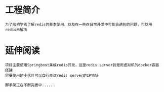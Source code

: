 # 工程简介
    为了给初学者了解redis的基本使用，以及在一些在日常开发中可能会遇到的问题，可以用redis来解决
# 延伸阅读
    项目主要使用Springboot集成redis开发，这里redis server我是用虚拟机的docker容器搭建
    需要使用的小伙伴可以自行修改redis server的IP地址
    
    脚手架正在不断完善中......
